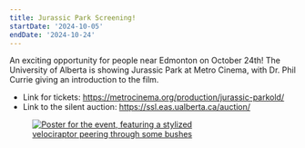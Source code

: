 ```yaml
---
title: Jurassic Park Screening!
startDate: '2024-10-05'
endDate: '2024-10-24'
---
```


An exciting opportunity for people near Edmonton on October 24th! The University of Alberta is showing Jurassic Park at Metro Cinema, with Dr. Phil Currie giving an introduction to the film.

- Link for tickets: https://metrocinema.org/production/jurassic-parkold/
- Link to the silent auction: https://ssl.eas.ualberta.ca/auction/

<figure style="display:flex; align-items: center; justify-content: center; flex-direction: column;">
    <a href="/announcement-media/JurassicParkPoster-8.5x11.pdf"><img src="/announcement-media/JurassicParkPoster.jpg" alt="Poster for the event, featuring a stylized velociraptor peering through some bushes" style="max-width: 80%;"></a>
</figure>
